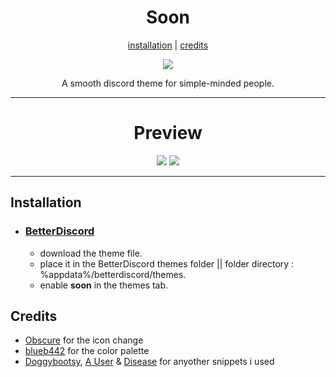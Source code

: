 <h1 align="center">Soon</h1>
<p align="center">
  <a href="#installation">installation</a> |
  <a href="#credits">credits</a>
</p>

<p align="center">
  <img src="https://i.ibb.co/9Z12gCb/soon-banner.png" />
</p>

<p align="center">A smooth discord theme for simple-minded people.</p>

---

<h1 align="center">Preview</h1>
<p align="center">
  <img src="https://i.ibb.co/8DRfm8J/Discord-HUFDi1-Wl83.png" />
  <img src="https://i.ibb.co/3MQ071p/Discord-TD6-Dc-Nq-G7k.png" />
</p>

---

## Installation

- ### [BetterDiscord](https://github.com/BetterDiscord/BetterDiscord)

  - download the theme file.
  - place it in the BetterDiscord themes folder || folder directory : %appdata%/betterdiscord/themes.
  - enable **soon** in the themes tab.

## Credits

- [Obscure](https://github.com/Obscure-Git) for the icon change
- [blueb442](https://github.com/blueb442) for the color palette
- [Doggybootsy](https://github.com/doggybootsy), [A User](https://github.com/abUwUser) & [Disease](https://github.com/maenDisease) for anyother snippets i used
